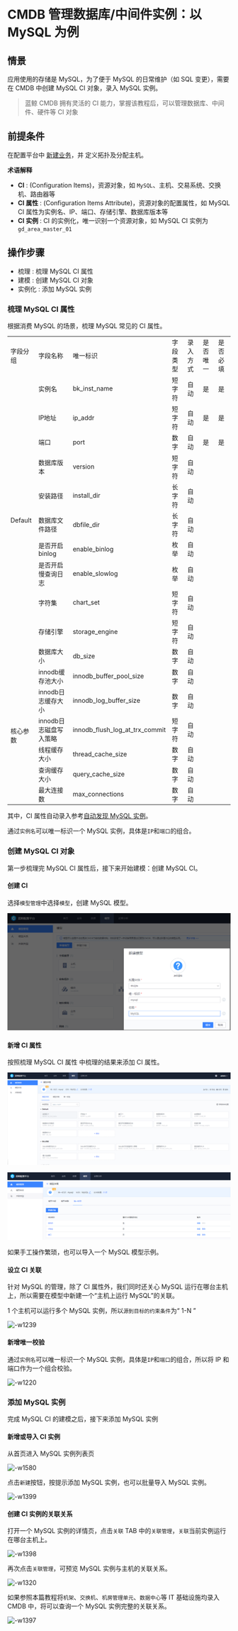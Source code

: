 # CMDB 管理数据库/中间件实例：以 MySQL 为例

## 情景

应用使用的存储是 MySQL，为了便于 MySQL 的日常维护（如 SQL 变更），需要在 CMDB 中创建 MySQL CI 对象，录入 MySQL 实例。

> 蓝鲸 CMDB 拥有灵活的 CI 能力，掌握该教程后，可以管理数据库、中间件、硬件等 CI 对象

## 前提条件

在配置平台中 [新建业务](../../../配置平台/产品白皮书/快速入门/case1.md)，并 定义拓扑及分配主机。

**术语解释**
- **CI** : (Configuration Items)，资源对象，如 `MySQL`、主机、交易系统、交换机、路由器等
- **CI 属性** : (Configuration Items Attribute)，资源对象的配置属性，如 MySQL CI 属性为实例名、IP、端口、存储引擎、数据库版本等
- **CI 实例** : CI 的实例化，唯一识别一个资源对象，如 MySQL CI 实例为`gd_area_master_01`

## 操作步骤

- 梳理 : 梳理 MySQL CI 属性
- 建模 : 创建 MySQL CI 对象
- 实例化 : 添加 MySQL 实例

### 梳理 MySQL CI 属性

根据消费 MySQL 的场景，梳理 MySQL 常见的 CI 属性。

<table>
   <tr>
      <td>字段分组</td>
      <td>字段名称</td>
      <td>唯一标识</td>
      <td>字段类型</td>
      <td>录入方式</td>
      <td>是否唯一</td>
      <td>是否必填</td>
   </tr>
   <tr>
      <td rowspan=11>Default</td>
      <td>实例名</td>
      <td>bk_inst_name</td>
      <td>短字符</td>
      <td>自动</td>
      <td>是</td>
      <td>是</td>
   </tr>
   <tr>
      <td>IP地址</td>
      <td>ip_addr</td>
      <td>短字符</td>
      <td>自动</td>
      <td>是</td>
      <td>是</td>
   </tr>
   <tr>
      <td>端口</td>
      <td>port</td>
      <td>数字</td>
      <td>自动</td>
      <td>是</td>
      <td>是</td>
   </tr>
   <tr>
      <td>数据库版本</td>
      <td>version</td>
      <td>短字符</td>
      <td>自动</td>
      <td></td>
      <td></td>
   </tr>
   <tr>
      <td>安装路径</td>
      <td>install_dir</td>
      <td>长字符</td>
      <td>自动</td>
      <td></td>
      <td></td>
   </tr>
   <tr>
      <td>数据库文件路径</td>
      <td>dbfile_dir</td>
      <td>长字符</td>
      <td>自动</td>
      <td></td>
      <td></td>
   </tr>
   <tr>
      <td>是否开启binlog</td>
      <td>enable_binlog</td>
      <td>枚举</td>
      <td>自动</td>
      <td></td>
      <td></td>
   </tr>
   <tr>
      <td>是否开启慢查询日志</td>
      <td>enable_slowlog</td>
      <td>枚举</td>
      <td>自动</td>
      <td></td>
      <td></td>
   </tr>
   <tr>
      <td>字符集</td>
      <td>chart_set</td>
      <td>短字符</td>
      <td>自动</td>
      <td></td>
      <td></td>
   </tr>
   <tr>
      <td>存储引擎</td>
      <td>storage_engine</td>
      <td>短字符</td>
      <td>自动</td>
      <td></td>
      <td></td>
   </tr>
   <tr>
      <td>数据库大小</td>
      <td>db_size</td>
      <td>数字</td>
      <td>自动</td>
      <td></td>
      <td></td>
   </tr>
   <tr>
      <td rowspan=6>核心参数</td>
      <td>innodb缓存池大小</td>
      <td>innodb_buffer_pool_size</td>
      <td>数字</td>
      <td>自动</td>
      <td></td>
      <td></td>
   </tr>
   <tr>
      <td>innodb日志缓存大小</td>
      <td>innodb_log_buffer_size</td>
      <td>数字</td>
      <td>自动</td>
      <td></td>
      <td></td>
   </tr>
   <tr>
      <td>innodb日志磁盘写入策略</td>
      <td>innodb_flush_log_at_trx_commit</td>
      <td>短字符</td>
      <td>自动</td>
      <td></td>
      <td></td>
   </tr>
   <tr>
      <td>线程缓存大小</td>
      <td>thread_cache_size</td>
      <td>数字</td>
      <td>自动</td>
      <td></td>
      <td></td>
   </tr>
   <tr>
      <td>查询缓存大小</td>
      <td>query_cache_size</td>
      <td>数字</td>
      <td>自动</td>
      <td></td>
      <td></td>
   </tr>
   <tr>
      <td>最大连接数</td>
      <td>max_connections</td>
      <td>数字</td>
      <td>自动</td>
      <td></td>
      <td></td>
   </tr>
</table>

其中，CI 属性自动录入参考[自动发现 MySQL 实例](./CMDB_CI_auto_discovery_MySQL.md)。

通过`实例名`可以唯一标识一个 MySQL 实例，具体是`IP`和`端口`的组合。

### 创建 MySQL CI 对象

第一步梳理完 MySQL CI 属性后，接下来开始建模：创建 MySQL CI。

#### 创建 CI

选择`模型管理`中选择`模型`，创建 MySQL 模型。

![-w992](../assets/20210408114711.png)

#### 新增 CI 属性

按照梳理 MySQL CI 属性 中梳理的结果来添加 CI 属性。

![-w1676](../assets/20210408125755.png)

![-w1676](../assets/20210408125841.png)

如果手工操作繁琐，也可以导入一个 MySQL 模型示例。

#### 设立 CI 关联

针对 MySQL 的管理，除了 CI 属性外，我们同时还关心 MySQL 运行在哪台主机上，所以需要在模型中新建一个“主机上运行 MySQL”的关联。

1 个主机可以运行多个 MySQL 实例，所以`源到目标的约束条件`为“ 1-N ”

![-w1239](../assets/15633674736247.jpg)

#### 新增唯一校验

通过`实例名`可以唯一标识一个 MySQL 实例，具体是`IP`和`端口`的组合，所以将 IP 和端口作为一个组合校验。

![-w1220](../assets/15633674062813.jpg)

### 添加 MySQL 实例

完成 MySQL CI 的建模之后，接下来添加 MySQL 实例

#### 新增或导入 CI 实例

从首页进入 MySQL 实例列表页

![-w1580](../assets/15643140385105.jpg)

点击`新建`按钮，按提示添加 MySQL 实例，也可以批量导入 MySQL 实例。

![-w1399](../assets/15637993409385.jpg)

#### 创建 CI 实例的关联关系

打开一个 MySQL 实例的详情页，点击`关联` TAB 中的`关联管理`，`关联`当前实例运行在哪台主机上。

![-w1398](../assets/15637993763312.jpg)

再次点击`关联管理`，可预览 MySQL 实例与主机的关联关系。

![-w1320](../assets/15643143202999.jpg)

如果参照本篇教程将`机架`、`交换机`、`机房管理单元`、`数据中心`等 IT 基础设施均录入 CMDB 中，将可以查询一个 MySQL 实例完整的关联关系。

![-w1397](../assets/15637996905990.jpg)
